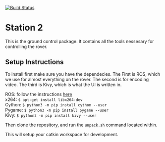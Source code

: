 [![Build Status](https://travis-ci.org/UofA-SPEAR/station2.svg?branch=master)](https://travis-ci.org/UofA-SPEAR/station2)
# Station 2
This is the ground control package. It contains all the tools nessesary for
controlling the rover. 


## Setup Instructions
To install first make sure you have the dependecies. The
First is ROS, which we use for almost everything on the rover. The second is for
encoding video. The third is Kivy, which is what the UI is written in.

ROS: follow the instructions
[here](http://wiki.ros.org/kinetic/Installation/Ubuntu)<br>
x264: `$ apt-get install libx264-dev`<br>
Cython: `$ python3 -m pip install cython --user`<br>
Pygame: `$ python3 -m pip install pygame --user`<br>
Kivy: `$ python3 -m pip install kivy --user`<br>

Then clone the repository, and run the `unpack.sh` command located within.

This will setup your catkin workspace for development.

